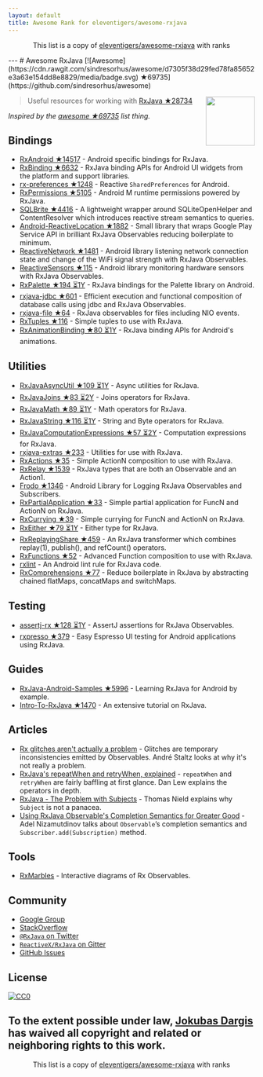 ```yaml
---
layout: default
title: Awesome Rank for eleventigers/awesome-rxjava
---
```


<p align="center">
	This list is a copy of <a href="https://github.com/eleventigers/awesome-rxjava">eleventigers/awesome-rxjava</a> with ranks
</p>
---
# Awesome RxJava [![Awesome](https://cdn.rawgit.com/sindresorhus/awesome/d7305f38d29fed78fa85652e3a63e154dd8e8829/media/badge.svg) ★69735](https://github.com/sindresorhus/awesome)

[<img src="http://reactivex.io/assets/Rx_Logo_S.png" align="right" width="100">](http://reactivex.io/)

> Useful resources for working with [RxJava ★28734](https://github.com/ReactiveX/RxJava)

*Inspired by the [awesome ★69735](https://github.com/sindresorhus/awesome) list thing.*

## Bindings

* [RxAndroid ★14517](https://github.com/ReactiveX/RxAndroid) - Android specific bindings for RxJava.
* [RxBinding ★6632](https://github.com/JakeWharton/RxBinding) - RxJava binding APIs for Android UI widgets from the platform and support libraries.
* [rx-preferences ★1248](https://github.com/f2prateek/rx-preferences) - Reactive `SharedPreferences` for Android.
* [RxPermissions ★5105](https://github.com/tbruyelle/RxPermissions) - Android M runtime permissions powered by RxJava.
* [SQLBrite ★4416](https://github.com/square/sqlbrite) - A lightweight wrapper around SQLiteOpenHelper and ContentResolver which introduces reactive stream semantics to queries.
* [Android-ReactiveLocation ★1882](https://github.com/mcharmas/Android-ReactiveLocation) - Small library that wraps Google Play Service API in brilliant RxJava Observables reducing boilerplate to minimum.
* [ReactiveNetwork ★1481](https://github.com/pwittchen/ReactiveNetwork) - Android library listening network connection state and change of the WiFi signal strength with RxJava Observables.
* [ReactiveSensors ★115](https://github.com/pwittchen/ReactiveSensors) - Android library monitoring hardware sensors with RxJava Observables.
* [RxPalette ★194 ⏳1Y](https://github.com/hzsweers/RxPalette) - RxJava bindings for the Palette library on Android.
* [rxjava-jdbc ★601](https://github.com/davidmoten/rxjava-jdbc) - Efficient execution and functional composition of database calls using jdbc and RxJava Observables.
* [rxjava-file ★64](https://github.com/davidmoten/rxjava-file) - RxJava observables for files including NIO events.
* [RxTuples ★116](https://github.com/pakoito/RxTuples) - Simple tuples to use with RxJava.
* [RxAnimationBinding ★80 ⏳1Y](https://github.com/blipinsk/RxAnimationBinding) - RxJava binding APIs for Android's animations.

## Utilities
* [RxJavaAsyncUtil ★109 ⏳1Y](https://github.com/ReactiveX/RxJavaAsyncUtil) - Async utilities for RxJava.
* [RxJavaJoins ★83 ⏳2Y](https://github.com/ReactiveX/RxJavaJoins) - Joins operators for RxJava.
* [RxJavaMath ★89 ⏳1Y](https://github.com/ReactiveX/RxJavaMath) - Math operators for RxJava.
* [RxJavaString ★116 ⏳1Y](https://github.com/ReactiveX/RxJavaString) - 
String and Byte operators for RxJava.
* [RxJavaComputationExpressions ★57 ⏳2Y](https://github.com/ReactiveX/RxJavaComputationExpressions) - Computation expressions for RxJava.
* [rxjava-extras ★233](https://github.com/davidmoten/rxjava-extras) - Utilities for use with RxJava.
* [RxActions ★35](https://github.com/pakoito/RxActions) - Simple ActionN composition to use with RxJava.
* [RxRelay ★1539](https://github.com/JakeWharton/RxRelay) - RxJava types that are both an Observable and an Action1.
* [Frodo ★1346](https://github.com/android10/frodo) - Android Library for Logging RxJava Observables and Subscribers.
* [RxPartialApplication ★33](https://github.com/pakoito/RxPartialApplication) - Simple partial application for FuncN and ActionN on RxJava.
* [RxCurrying ★39](https://github.com/pakoito/RxCurrying) - Simple currying for FuncN and ActionN on RxJava.
* [RxEither ★79 ⏳1Y](https://github.com/eleventigers/rxeither) - Either type for RxJava.
* [RxReplayingShare ★459](https://github.com/JakeWharton/RxReplayingShare) - An RxJava transformer which combines replay(1), publish(), and refCount() operators.
* [RxFunctions ★52](https://github.com/pakoito/RxFunctions) - Advanced Function composition to use with RxJava.
* [rxlint](https://bitbucket.org/littlerobots/rxlint) - An Android lint rule for RxJava code.
* [RxComprehensions ★77](https://github.com/pakoito/RxComprehensions) - Reduce boilerplate in RxJava by abstracting chained flatMaps, concatMaps and switchMaps.

## Testing
* [assertj-rx ★128 ⏳1Y](https://github.com/ribot/assertj-rx) - AssertJ assertions for RxJava Observables.
* [rxpresso ★379](https://github.com/novoda/rxpresso) - Easy Espresso UI testing for Android applications using RxJava.

## Guides

* [RxJava-Android-Samples ★5996](https://github.com/kaushikgopal/RxJava-Android-Samples) - Learning RxJava for Android by example.
* [Intro-To-RxJava ★1470](https://github.com/Froussios/Intro-To-RxJava) - An extensive tutorial on RxJava.

## Articles

* [Rx glitches aren't actually a problem](http://staltz.com/rx-glitches-arent-actually-a-problem.html) - Glitches are temporary inconsistencies emitted by Observables. André Staltz looks at why it's not really a problem.
* [RxJava's repeatWhen and retryWhen, explained](http://blog.danlew.net/2016/01/25/rxjavas-repeatwhen-and-retrywhen-explained/) - `repeatWhen` and `retryWhen` are fairly baffling at first glance. Dan Lew explains the operators in depth.
* [RxJava - The Problem with Subjects](http://tomstechnicalblog.blogspot.co.uk/2016/03/rxjava-problem-with-subjects.html) - Thomas Nield explains why `Subject` is not a panacea.
* [Using RxJava Observable's Completion Semantics for Greater Good](https://adelnizamutdinov.github.io/blog/2015/01/23/using-rxjavas-observable-semantics-for-greater-good/) - Adel Nizamutdinov talks about `Observable`’s completion semantics and `Subscriber.add(Subscription)` method.

## Tools

* [RxMarbles](http://rxmarbles.com/) - Interactive diagrams of Rx Observables.

## Community

* [Google Group](http://groups.google.com/d/forum/rxjava)
* [StackOverflow](http://stackoverflow.com/search?q=rx-java)
* [`@RxJava` on Twitter](http://twitter.com/RxJava)
* [`ReactiveX/RxJava` on Gitter](https://gitter.im/ReactiveX/RxJava)
* [GitHub Issues](https://github.com/ReactiveX/RxJava/issues)

## License

[![CC0](https://i.creativecommons.org/p/zero/1.0/88x31.png)](https://creativecommons.org/publicdomain/zero/1.0/)

To the extent possible under law, [Jokubas Dargis](http://jokubasdargis.net/) has waived all copyright and related or neighboring rights to this work.
---
<p align="center">
	This list is a copy of <a href="https://github.com/eleventigers/awesome-rxjava">eleventigers/awesome-rxjava</a> with ranks
</p>
